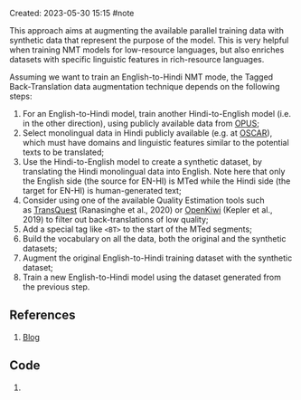 Created: 2023-05-30 15:15
#note

This approach aims at augmenting the available parallel training data with synthetic data that represent the purpose of the model.
This is very helpful when training NMT models for low-resource languages, but also enriches datasets with specific linguistic features in rich-resource languages.

Assuming we want to train an English-to-Hindi NMT mode, the Tagged Back-Translation data augmentation technique depends on the following steps:

1. For an English-to-Hindi model, train another Hindi-to-English model (i.e. in the other direction), using publicly available data from [OPUS](https://opus.nlpl.eu/);
2. Select monolingual data in Hindi publicly available (e.g. at [OSCAR](https://oscar-corpus.com/)), which must have domains and linguistic features similar to the potential texts to be translated;
3. Use the Hindi-to-English model to create a synthetic dataset, by translating the Hindi monolingual data into English. Note here that only the English side (the source for EN-HI) is MTed while the Hindi side (the target for EN-HI) is human-generated text;
4. Consider using one of the available Quality Estimation tools such as [TransQuest](https://github.com/TharinduDR/TransQuest) (Ranasinghe et al., 2020) or [OpenKiwi](https://github.com/Unbabel/OpenKiwi) (Kepler et al., 2019) to filter out back-translations of low quality;
5. Add a special tag like `<BT>` to the start of the MTed segments;
6. Build the vocabulary on all the data, both the original and the synthetic datasets;
7. Augment the original English-to-Hindi training dataset with the synthetic dataset;
8. Train a new English-to-Hindi model using the dataset generated from the previous step.

## References
1. [Blog](https://blog.machinetranslation.io/low-resource-nmt/)

## Code
1. 